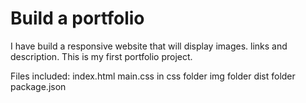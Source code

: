 # Build a portfolio
I have build a responsive website that will display images. links and description. This is my first portfolio project.

Files included:
index.html
main.css in css folder
img folder
dist folder
package.json
